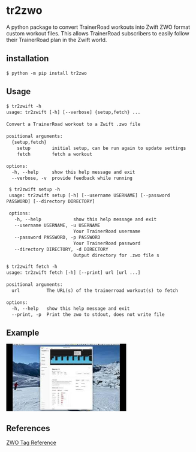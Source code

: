 # tr2zwo

A python package to convert TrainerRoad workouts into Zwift ZWO format custom workout files. This allows TrainerRoad
subscribers to easily follow their TrainerRoad plan in the Zwift world.

## installation

```shell
$ python -m pip install tr2zwo
```

## Usage
```shell
$ tr2zwift -h
usage: tr2zwift [-h] [--verbose] {setup,fetch} ...

Convert a TrainerRoad workout to a Zwift .zwo file

positional arguments:
  {setup,fetch}
    setup        initial setup, can be run again to update settings
    fetch        fetch a workout

options:
  -h, --help     show this help message and exit
  --verbose, -v  provide feedback while running
```

```shell
 $ tr2zwift setup -h
 usage: tr2zwift setup [-h] [--username USERNAME] [--password PASSWORD] [--directory DIRECTORY]

 options:
   -h, --help            show this help message and exit
   --username USERNAME, -u USERNAME
                         Your TrainerRoad username
   --password PASSWORD, -p PASSWORD
                         Your TrainerRoad password
   --directory DIRECTORY, -d DIRECTORY
                         Output directory for .zwo file s
```

```shell
$ tr2zwift fetch -h
usage: tr2zwift fetch [-h] [--print] url [url ...]

positional arguments:
  url          The URL(s) of the trainerroad workout(s) to fetch

options:
  -h, --help   show this help message and exit
  --print, -p  Print the zwo to stdout, does not write file

  ```

## Example

[![GUI usage](docs/mq2.jpg)](https://youtu.be/ve2a-b_3yZ4)

## References

[ZWO Tag Reference]( https://github.com/h4l/zwift-workout-file-reference/blob/master/zwift_workout_file_tag_reference.md)

